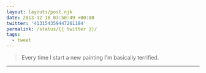 ```yaml
---
layout: layouts/post.njk
date: 2013-12-18 03:50:49 +00:00
twitter: '413154359447261184'
permalink: /status/{{ twitter }}/
tags: 
  - tweet
---
```


> Every time I start a new painting I'm basically terrified.

---
